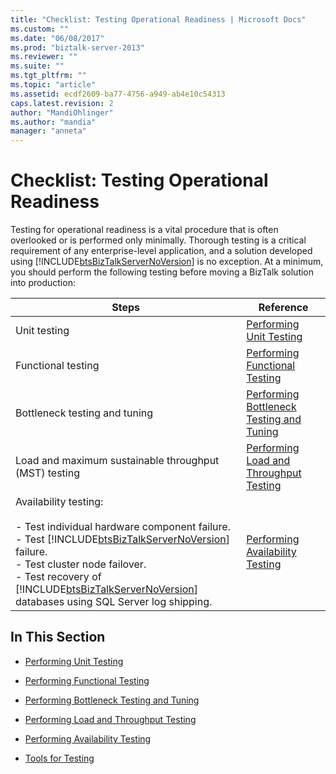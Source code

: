 ```yaml
---
title: "Checklist: Testing Operational Readiness | Microsoft Docs"
ms.custom: ""
ms.date: "06/08/2017"
ms.prod: "biztalk-server-2013"
ms.reviewer: ""
ms.suite: ""
ms.tgt_pltfrm: ""
ms.topic: "article"
ms.assetid: ecdf2609-ba77-4756-a949-ab4e10c54313
caps.latest.revision: 2
author: "MandiOhlinger"
ms.author: "mandia"
manager: "anneta"
---
```

# Checklist: Testing Operational Readiness
Testing for operational readiness is a vital procedure that is often overlooked or is performed only minimally. Thorough testing is a critical requirement of any enterprise-level application, and a solution developed using [!INCLUDE[btsBizTalkServerNoVersion](../includes/btsbiztalkservernoversion-md.md)] is no exception. At a minimum, you should perform the following testing before moving a BizTalk solution into production:  
  
|Steps|Reference|  
|-----------|---------------|  
|Unit testing|[Performing Unit Testing](../technical-guides/performing-unit-testing.md)|  
|Functional testing|[Performing Functional Testing](../technical-guides/performing-functional-testing.md)|  
|Bottleneck testing and tuning|[Performing Bottleneck Testing and Tuning](../technical-guides/performing-bottleneck-testing-and-tuning.md)|  
|Load and maximum sustainable throughput (MST) testing|[Performing Load and Throughput Testing](../technical-guides/performing-load-and-throughput-testing.md)|  
|Availability testing:<br /><br /> -   Test individual hardware component failure.<br />-   Test [!INCLUDE[btsBizTalkServerNoVersion](../includes/btsbiztalkservernoversion-md.md)] failure.<br />-   Test cluster node failover.<br />-   Test recovery of [!INCLUDE[btsBizTalkServerNoVersion](../includes/btsbiztalkservernoversion-md.md)] databases using SQL Server log shipping.|[Performing Availability Testing](../technical-guides/performing-availability-testing.md)|  
  
## In This Section  
  
-   [Performing Unit Testing](../technical-guides/performing-unit-testing.md)  
  
-   [Performing Functional Testing](../technical-guides/performing-functional-testing.md)  
  
-   [Performing Bottleneck Testing and Tuning](../technical-guides/performing-bottleneck-testing-and-tuning.md)  
  
-   [Performing Load and Throughput Testing](../technical-guides/performing-load-and-throughput-testing.md)  
  
-   [Performing Availability Testing](../technical-guides/performing-availability-testing.md)  
  
-   [Tools for Testing](../Topic/Tools%20for%20Testing.md)